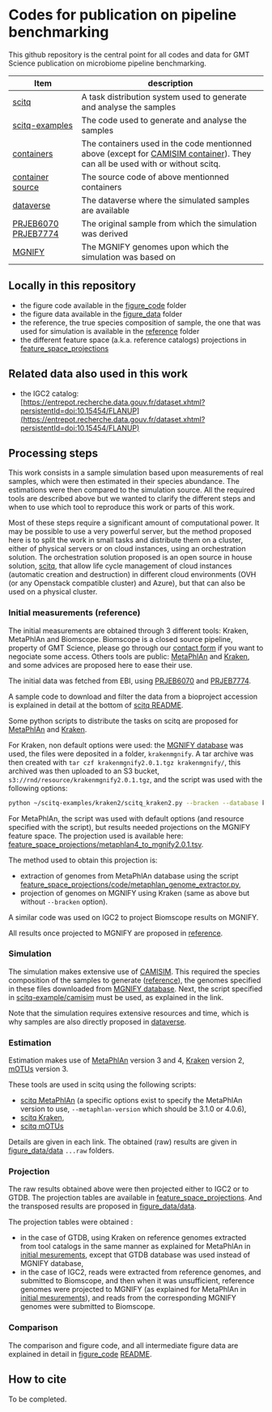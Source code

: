 # Codes for publication on pipeline benchmarking

This github repository is the central point for all codes and data for GMT Science publication on microbiome pipeline benchmarking.

Item|description
--|--
[scitq](https://github.com/gmtsciencedev/scitq)|A task distribution system used to generate and analyse the samples
[scitq-examples](https://github.com/gmtsciencedev/scitq-examples)|The code used to generate and analyse the samples
[containers](https://hub.docker.com/u/gmtscience)|The containers used in the code mentionned above (except for [CAMISIM container](https://hub.docker.com/r/cami/camisim)). They can all be used with or without scitq.
[container source](https://github.com/gmtsciencedev/bioit-dockers)|The source code of above mentionned containers
[dataverse](#)|The dataverse where the simulated samples are available
[PRJEB6070](https://www.ebi.ac.uk/ena/browser/view/PRJEB6070) [PRJEB7774](https://www.ebi.ac.uk/ena/browser/view/PRJEB7774)|The original sample from which the simulation was derived|
[MGNIFY](http://ftp.ebi.ac.uk/pub/databases/metagenomics/mgnify_genomes/human-gut/v2.0.1/)|The MGNIFY genomes upon which the simulation was based on|

## Locally in this repository

- the figure code available in the [figure_code](./figure_code) folder
- the figure data available in the [figure_data](./figure_data) folder
- the reference, the true species composition of sample, the one that was used for simulation is available in the [reference](./reference/) folder
- the different feature space (a.k.a. reference catalogs) projections in [feature_space_projections](./feature_space_projections/)

## Related data also used in this work

-  the IGC2 catalog: [https://entrepot.recherche.data.gouv.fr/dataset.xhtml?persistentId=doi:10.15454/FLANUP](https://entrepot.recherche.data.gouv.fr/dataset.xhtml?persistentId=doi:10.15454/FLANUP)


## Processing steps

This work consists in a sample simulation based upon measurements of real samples, which were then estimated in their species abundance. The estimations were then compared to the simulation source. All the required tools are described above but we wanted to clarify the different steps and when to use which tool to reproduce this work or parts of this work.

Most of these steps require a significant amount of computational power. It may be possible to use a very powerful server, but the method proposed here is to split the work in small tasks and distribute them on a cluster, either of physical servers or on cloud instances, using an orchestration solution. The orchestration solution proposed is an open source in house solution, [scitq](https://github.com/gmtsciencedev/scitq), that allow life cycle management of cloud instances (automatic creation and destruction) in different cloud environments (OVH (or any Openstack compatible cluster) and Azure), but that can also be used on a physical cluster.

### Initial measurements (reference)

The initial measurements are obtained through 3 different tools: Kraken, MetaPhlAn and Biomscope. Biomscope is a closed source pipeline, property of GMT Science, please go through our [contact form](https://gmt.bio/#contact) if you want to negociate some access. Others tools are public: [MetaPhlAn](https://github.com/biobakery/MetaPhlAn) and [Kraken](https://github.com/DerrickWood/kraken2), and some advices are proposed here to ease their use.

The initial data was fetched from EBI, using [PRJEB6070](https://www.ebi.ac.uk/ena/browser/view/PRJEB6070) and [PRJEB7774](https://www.ebi.ac.uk/ena/browser/view/PRJEB7774).

A sample code to download and filter the data from a bioproject accession is explained in detail at the bottom of [scitq README](https://github.com/gmtsciencedev/scitq/blob/main/README.md).

Some python scripts to distribute the tasks on scitq are proposed for [MetaPhlAn](https://github.com/gmtsciencedev/scitq-examples/tree/main/metaphlan4) and [Kraken](https://github.com/gmtsciencedev/scitq-examples/tree/main/kraken2). 

For Kraken, non default options were used: the [MGNIFY database](http://ftp.ebi.ac.uk/pub/databases/metagenomics/mgnify_genomes/human-gut/v2.0.1/kraken2_db_uhgg_v2.0.1/) was used, the files were deposited in a folder, `krakenmgnify`. A tar archive was then created with `tar czf krakenmgnify2.0.1.tgz krakenmgnify/`, this archived was then uploaded to an S3 bucket, `s3://rnd/resource/krakenmgnify2.0.1.tgz`, and the script was used with the following options: 

```bash
python ~/scitq-examples/kraken2/scitq_kraken2.py --bracken --database krakenmgnify --fastq --download --batch refKrak s3://rnd/data/raw/refKrak s3://rnd/resource/krakenmgnify2.0.1.tgz s3://rnd/refKrak/rawresult
```

For MetaPhlAn, the script was used with default options (and resource specified with the script), but results needed projections on the MGNIFY feature space. The projection used is available here: [feature_space_projections/metaphlan4_to_mgnify2.0.1.tsv](./feature_space_projections/metaphlan4_to_mgnify2.0.1.tsv).

The method used to obtain this projection is:

- extraction of genomes from MetaPhlAn database using the script [feature_space_projections/code/metaphlan_genome_extractor.py](./feature_space_projections/code/metaphlan_genome_extractor.py), 
- projection of genomes on MGNIFY using Kraken (same as above but without `--bracken` option).

A similar code was used on IGC2 to project Biomscope results on MGNIFY.

All results once projected to MGNIFY are proposed in [reference](./reference/).

### Simulation

The simulation makes extensive use of [CAMISIM](https://github.com/CAMI-challenge/CAMISIM). This required the species composition of the samples to generate ([reference](./reference/)), the genomes specified in these files downloaded from [MGNIFY database](http://ftp.ebi.ac.uk/pub/databases/metagenomics/mgnify_genomes/human-gut/v2.0.1/). Next, the script specified in [scitq-example/camisim](https://github.com/gmtsciencedev/scitq-examples/tree/main/camisim) must be used, as explained in the link. 

Note that the simulation requires extensive resources and time, which is why samples are also directly proposed in [dataverse](#).

### Estimation

Estimation makes use of [MetaPhlAn](https://github.com/biobakery/MetaPhlAn) version 3 and 4, [Kraken](https://github.com/DerrickWood/kraken2) version 2, [mOTUs](https://github.com/motu-tool/mOTUs) version 3. 

These tools are used in scitq using the following scripts:

- [scitq MetaPhlAn](https://github.com/gmtsciencedev/scitq-examples/tree/main/metaphlan4) (a specific options exist to specify the MetaPhlAn version to use, `--metaphlan-version` which should be 3.1.0 or 4.0.6),
- [scitq Kraken](https://github.com/gmtsciencedev/scitq-examples/tree/main/kraken2),
- [scitq mOTUs](https://github.com/gmtsciencedev/scitq-examples/tree/main/motus3)

Details are given in each link. The obtained (raw) results are given in [figure_data/data](./figure_data/data/) `...raw` folders.

### Projection

The raw results obtained above were then projected either to IGC2 or to GTDB. The projection tables are available in [feature_space_projections](./feature_space_projections/). And the transposed results are proposed in [figure_data/data](./figure_data/data/).

The projection tables were obtained :

- in the case of GTDB, using Kraken on reference genomes extracted from tool catalogs in the same manner as explained for MetaPhlAn in [initial mesurements](#initial-measurements-reference), except that GTDB database was used instead of MGNIFY database, 
- in the case of IGC2, reads were extracted from reference genomes, and submitted to Biomscope, and then when it was unsufficient, reference genomes were projected to MGNIFY (as explained for MetaPhlAn in [initial mesurements](#initial-measurements-reference)), and reads from the corresponding MGNIFY genomes were submitted to Biomscope.

### Comparison

The comparison and figure code, and all intermediate figure data are explained in detail in [figure_code](./figure_code/) [README](./figure_code/README.md).

## How to cite

To be completed.